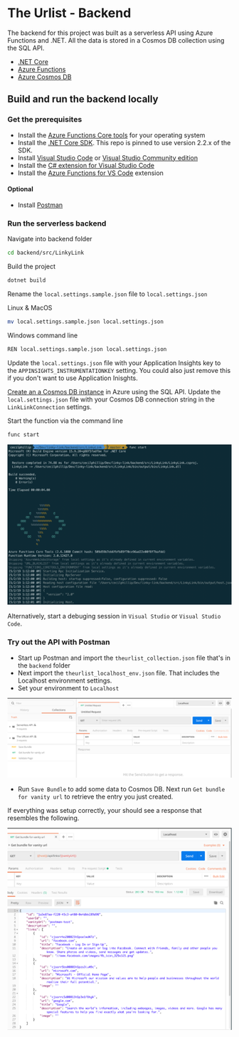 # The Urlist - Backend
The backend for this project was built as a serverless API using Azure Functions and .NET. All the data is stored in a Cosmos DB collection using the SQL API.
* [.NET Core](https://dotnet.microsoft.com?WT.mc_id=theurlist-github-cephilli)
* [Azure Functions](https://azure.microsoft.com/services/functions/?WT.mc_id=theurlist-github-cephilli)
* [Azure Cosmos DB](https://azure.microsoft.com/services/cosmos-db?WT.mc_id=theurlist-github-cephilli)


## Build and run the backend locally

### Get the prerequisites
* Install the [Azure Functions Core tools](https://docs.microsoft.com/azure/azure-functions/functions-run-local?WT.mc_id=theurlist-github-cephilli#install-the-azure-functions-core-tools) for your operating system
* Install the [.NET Core SDK](https://dotnet.microsoft.com/download?WT.mc_id=theurlist-github-cephilli). This repo is pinned to use version 2.2.x of the SDK.
* Install [Visual Studio Code](https://code.visualstudio.com/?WT.mc_id=theurlist-github-cephilli) or [Visual Studio Community edition](https://visualstudio.microsoft.com/vs?WT.mc_id=theurlist-github-cephilli)
*  Install the [C# extension for Visual Studio Code](https://marketplace.visualstudio.com/items?itemName=ms-vscode.csharp&WT.mc_id=theurlist-github-cephilli)
* Install the [Azure Functions for VS Code](https://marketplace.visualstudio.com/items?itemName=ms-azuretools.vscode-azurefunctions?WT.mc_id=theurlist-github-cephilli) extension

#### Optional
* Install [Postman](https://www.getpostman.com/)

### Run the serverless backend

Navigate into backend folder
```bash
cd backend/src/LinkyLink
```

Build the project
```bash
dotnet build
```

Rename the `local.settings.sample.json` file to `local.settings.json`

Linux & MacOS
```bash
mv local.settings.sample.json local.settings.json
```

Windows command line
```bash
REN local.settings.sample.json local.settings.json
```

Update the `local.settings.json` file with your Application Insights key to the `APPINSIGHTS_INSTRUMENTATIONKEY` setting. You could also just remove this if you don't want to use Application Inisghts.

[Create an a Cosmos DB instance](https://docs.microsoft.com/en-us/azure/cosmos-db/how-to-manage-database-account?WT.mc_id=theurlist-github-cephilli) in Azure using the SQL API. Update the `local.settings.json` file with your Cosmos DB connection string in the `LinkLinkConnection` settings.

Start the function via the command line
```bash
func start
```

![func start](docs/func_start.png)

Alternatively, start a debuging session in `Visual Studio` or  `Visual Studio Code`.

### Try out the API with Postman

* Start up Postman and import the `theurlist_collection.json` file that's in the `backend` folder
* Next import the `theurlist_localhost_env.json` file. That includes the Localhost environment settings.
* Set your environment to `Localhost`

![postman](docs/postman_localhost.png)

* Run `Save Bundle` to add some data to Cosmos DB. Next run `Get bundle for vanity url` to retrieve the entry you just created.

If everything was setup correctly, your should see a response that resembles the following.

![postman](docs/postman_response.png)
